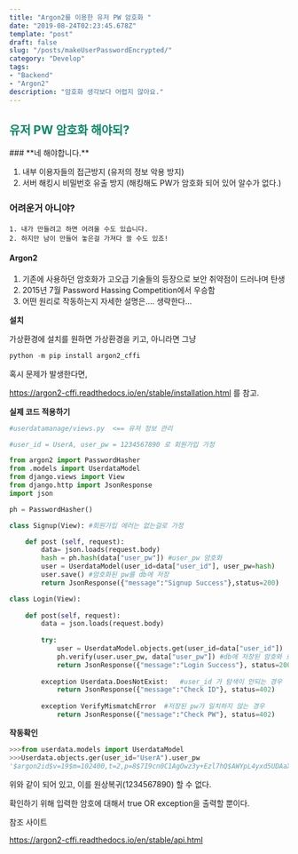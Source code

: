 ```yaml
---
title: "Argon2를 이용한 유저 PW 암호화 "
date: "2019-08-24T02:23:45.678Z"
template: "post"
draft: false
slug: "/posts/makeUserPasswordEncrypted/"
category: "Develop"
tags:
- "Backend"
- "Argon2"
description: "암호화 생각보다 어렵지 않아요."
---
```

<h2 style="color:rgb(9, 136, 104)"> 유저 PW 암호화 해야되? </h2>
### **네 해야합니다.**

1. 내부 이용자들의 접근방지 (유저의 정보 악용 방지)
2. 서버 해킹시 비밀번호 유출 방지 (해킹해도 PW가 암호화 되어 있어 알수가 없다.)

### **어려운거 아니야?**

	1. 내가 만들려고 하면 어려울 수도 있습니다.
 	2. 하지만 남이 만들어 놓은걸 가져다 쓸 수도 있죠!

#### **Argon2** 

1. 기존에 사용하던 암호화가 고오급 기술들의 등장으로 보안 취약점이 드러나며 탄생
2. 2015년 7월 Password Hassing Competition에서 우승함
3. 어떤 원리로 작동하는지 자세한 설명은.... 생략한다... 

**설치** 

가상환경에 설치를 원하면 가상환경을 키고, 아니라면 그냥 

```python
python -m pip install argon2_cffi
```

혹시 문제가 발생한다면, 

https://argon2-cffi.readthedocs.io/en/stable/installation.html 를 참고.



**실제 코드 적용하기**

```python
#userdatamanage/views.py  <== 유저 정보 관리 

#user_id = UserA, user_pw = 1234567890 로 회원가입 가정 

from argon2 import PasswordHasher
from .models import UserdataModel
from django.views import View
from django.http import JsonResponse 
import json

ph = PasswordHasher()

class Signup(View): #회원가입 에러는 없는걸로 가정

    def post (self, request):  
        data= json.loads(request.body)
        hash = ph.hash(data["user_pw"]) #user_pw 암호화
        user = UserdataModel(user_id=data["user_id"], user_pw=hash)
        user.save() #암호화된 pw를 db에 저장
        return JsonResponse({"message":"Signup Success"},status=200)

class Login(View):
  
    def post(self, request):
        data = json.loads(request.body)
        
        try:  
            user = UserdataModel.objects.get(user_id=data["user_id"])
            ph.verify(user.user_pw, data["user_pw"]) #db에 저장된 암호와 로그인 입력된 암호 검증
            return JsonResponse({"message":"Login Success"}, status=200)
        
        exception Userdata.DoesNotExist:   #user_id 가 탐색이 안되는 경우
            return JsonResponse({"message":"Check ID"}, status=402)
         
        exception VerifyMismatchError  #저장된 pw가 일치하지 않는 경우 
            return JsonResponse({"message":"Check PW"}, status=402)      

```

**작동확인**

```python
>>>from userdata.models import UserdataModel
>>>Userdata.objects.ger(user_id="UserA").user_pw
'$argon2id$v=19$m=102400,t=2,p=8$7I9cn0C1AgOwz3y+Ezl7hQ$AWYpL4yxd5UDAaXn5T8HMQ'
```

위와 같이 되어 있고, 이를 원상복귀(1234567890) 할 수  없다. 

확인하기 위해 입력한 암호에 대해서  true OR exception을 출력할 뿐이다.  



참조 사이트 

https://argon2-cffi.readthedocs.io/en/stable/api.html